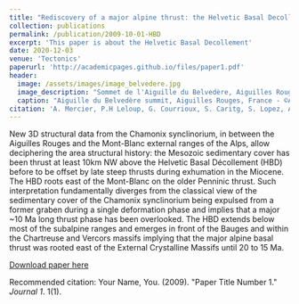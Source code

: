 ```yaml
---
title: "Rediscovery of a major alpine thrust: the Helvetic Basal Decollement"
collection: publications
permalink: /publication/2009-10-01-HBD
excerpt: 'This paper is about the Helvetic Basal Decollement'
date: 2020-12-03
venue: 'Tectonics'
paperurl: 'http://academicpages.github.io/files/paper1.pdf'
header:
  image: /assets/images/image_belvedere.jpg
  image_description: "Sommet de l'Aiguille du Belvedère, Aiguilles Rouges, France"
  caption: "Aiguille du Belvedère summit, Aiguilles Rouges, France - ©Antoine Mercier"
citation: 'A. Mercier, P.H Leloup, G. Courrioux, S. Caritg, S. Lopez, A. Kalifi (2020). &quot;Rediscovery of a major alpine thrust: the Helvetic Basal Decollement.&quot; <i>Journal 1</i>. 1(1).'
---
```

New 3D structural data from the Chamonix synclinorium, in between the Aiguilles Rouges and the Mont-Blanc external ranges of the Alps, allow deciphering the area structural history: the Mesozoic sedimentary cover has been thrust at least 10km NW above the Helvetic Basal Décollement (HBD) before to be offset by late steep thrusts during exhumation in the Miocene. The HBD roots east of the Mont-Blanc on the older Penninic thrust. Such interpretation fundamentally diverges from the classical view of the sedimentary cover of the Chamonix synclinorium being expulsed from a former graben during a single deformation phase and implies that a major ~10 Ma long thrust phase has been overlooked. The HBD extends below most of the subalpine ranges and emerges in front of the Bauges and within the Chartreuse and Vercors massifs implying that the major alpine basal thrust was rooted east of the External Crystalline Massifs until 20 to 15 Ma.

[Download paper here](http://academicpages.github.io/files/paper1.pdf)

Recommended citation: Your Name, You. (2009). "Paper Title Number 1." <i>Journal 1</i>. 1(1).

